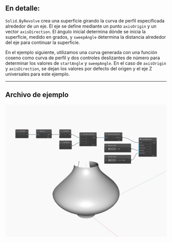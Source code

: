## En detalle:
`Solid.ByRevolve` crea una superficie girando la curva de perfil especificada alrededor de un eje. El eje se define mediante un punto `axisOrigin` y un vector `axisDirection`. El ángulo inicial determina dónde se inicia la superficie, medido en grados, y `sweepAngle` determina la distancia alrededor del eje para continuar la superficie.

En el ejemplo siguiente, utilizamos una curva generada con una función coseno como curva de perfil y dos controles deslizantes de número para determinar los valores de `startAngle` y `sweepAngle`. En el caso de `axisOrigin` y `axisDirection`, se dejan los valores por defecto del origen y el eje Z universales para este ejemplo.

___
## Archivo de ejemplo

![ByRevolve](./Autodesk.DesignScript.Geometry.Solid.ByRevolve_img.jpg)

